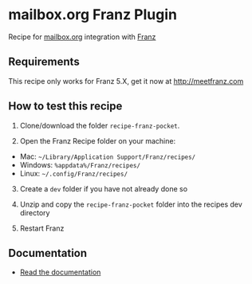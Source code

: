 # mailbox.org Franz Plugin
Recipe for [mailbox.org](https://www.mailbox.org) integration with [Franz](http://meetfranz.com)

## Requirements
This recipe only works for Franz 5.X, get it now at http://meetfranz.com

## How to test this recipe
1. Clone/download the folder `recipe-franz-pocket`.

2. Open the Franz Recipe folder on your machine:
  * Mac: `~/Library/Application Support/Franz/recipes/`
  * Windows: `%appdata%/Franz/recipes/`
  * Linux: `~/.config/Franz/recipes/`

3. Create a `dev` folder if you have not already done so

3. Unzip and copy the `recipe-franz-pocket` folder into the recipes dev directory

4. Restart Franz

## Documentation
* [Read the documentation](https://github.com/meetfranz/plugins/blob/master/docs/integration.md)
